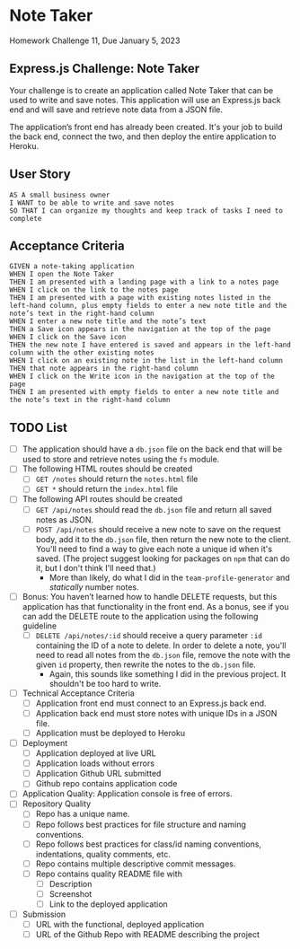 # Note Taker

Homework Challenge 11, Due January 5, 2023

## Express.js Challenge: Note Taker

Your challenge is to create an application called Note Taker that can be used to write and save notes. This application will use an Express.js back end and will save and retrieve note data from a JSON file.

The application’s front end has already been created. It's your job to build the back end, connect the two, and then deploy the entire application to Heroku.

## User Story

```
AS A small business owner
I WANT to be able to write and save notes
SO THAT I can organize my thoughts and keep track of tasks I need to complete
```

## Acceptance Criteria

```
GIVEN a note-taking application
WHEN I open the Note Taker
THEN I am presented with a landing page with a link to a notes page
WHEN I click on the link to the notes page
THEN I am presented with a page with existing notes listed in the left-hand column, plus empty fields to enter a new note title and the note’s text in the right-hand column
WHEN I enter a new note title and the note’s text
THEN a Save icon appears in the navigation at the top of the page
WHEN I click on the Save icon
THEN the new note I have entered is saved and appears in the left-hand column with the other existing notes
WHEN I click on an existing note in the list in the left-hand column
THEN that note appears in the right-hand column
WHEN I click on the Write icon in the navigation at the top of the page
THEN I am presented with empty fields to enter a new note title and the note’s text in the right-hand column
```

## TODO List

- [ ] The application should have a `db.json` file on the back end that will be used to store and retrieve notes using the `fs` module.
- [ ] The following HTML routes should be created
  - [ ] `GET /notes` should return the `notes.html` file
  - [ ] `GET *` should return the `index.html` file
- [ ] The following API routes should be created
  - [ ] `GET /api/notes` should read the `db.json` file and return all saved notes as JSON.
  - [ ] `POST /api/notes` should receive a new note to save on the request body, add it to the `db.json` file, then return the new note to the client. You'll need to find a way to give each note a unique id when it's saved. (The project suggest looking for packages on `npm` that can do it, but I don't think I'll need that.)
    - More than likely, do what I did in the `team-profile-generator` and *statically* number notes.
- [ ] Bonus: You haven’t learned how to handle DELETE requests, but this application has that functionality in the front end. As a bonus, see if you can add the DELETE route to the application using the following guideline
  - [ ] `DELETE /api/notes/:id` should receive a query parameter `:id` containing the ID of a note to delete. In order to delete a note, you'll need to read all notes from the `db.json` file, remove the note with the given `id` property, then rewrite the notes to the `db.json` file.
    - Again, this sounds like something I did in the previous project. It shouldn't be too hard to write.
- [ ] Technical Acceptance Criteria
  - [ ] Application front end must connect to an Express.js back end.
  - [ ] Application back end must store notes with unique IDs in a JSON file.
  - [ ] Application must be deployed to Heroku
- [ ] Deployment
  - [ ] Application deployed at live URL
  - [ ] Application loads without errors
  - [ ] Application Github URL submitted
  - [ ] Github repo contains application code
- [ ] Application Quality: Application console is free of errors.
- [ ] Repository Quality
  - [ ] Repo has a unique name.
  - [ ] Repo follows best practices for file structure and naming conventions.
  - [ ] Repo follows best practices for class/id naming conventions, indentations, quality comments, etc.
  - [ ] Repo contains multiple descriptive commit messages.
  - [ ] Repo contains quality README file with
    - [ ] Description
    - [ ] Screenshot
    - [ ] Link to the deployed application
- [ ] Submission
  - [ ] URL with the functional, deployed application
  - [ ] URL of the Github Repo with README describing the project